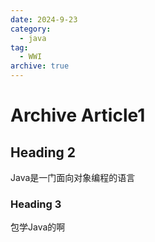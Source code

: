 ```yaml
---
date: 2024-9-23
category:
  - java
tag:
  - WWI
archive: true
---
```


# Archive Article1

## Heading 2

Java是一门面向对象编程的语言

### Heading 3

包学Java的啊
